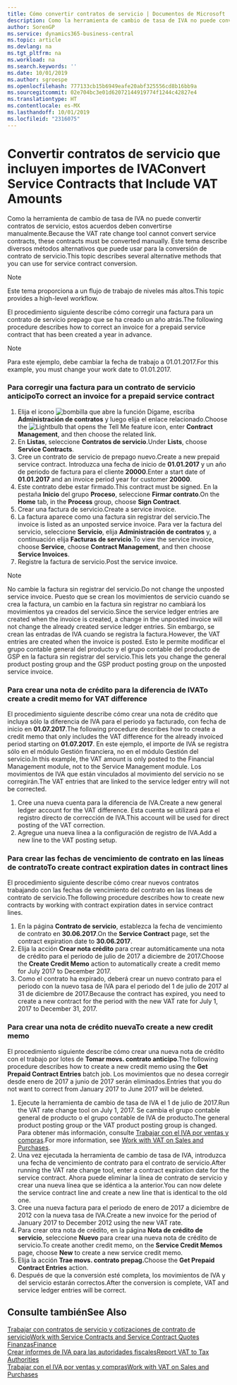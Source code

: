 ```yaml
---
title: Cómo convertir contratos de servicio | Documentos de Microsoft
description: Como la herramienta de cambio de tasa de IVA no puede convertir contratos de servicio, estos acuerdos deben convertirse manualmente. Este tema describe diversos métodos alternativos que puede usar para la conversión de contrato de servicio.
author: SorenGP
ms.service: dynamics365-business-central
ms.topic: article
ms.devlang: na
ms.tgt_pltfrm: na
ms.workload: na
ms.search.keywords: ''
ms.date: 10/01/2019
ms.author: sgroespe
ms.openlocfilehash: 777133cb15b6949eafe20abf325556cd8b16bb9a
ms.sourcegitcommit: 02e704bc3e01d62072144919774f1244c42827e4
ms.translationtype: HT
ms.contentlocale: es-MX
ms.lasthandoff: 10/01/2019
ms.locfileid: "2316075"
---
```

# <a name="convert-service-contracts-that-include-vat-amounts"></a><span data-ttu-id="af77f-104">Convertir contratos de servicio que incluyen importes de IVA</span><span class="sxs-lookup"><span data-stu-id="af77f-104">Convert Service Contracts that Include VAT Amounts</span></span>
<span data-ttu-id="af77f-105">Como la herramienta de cambio de tasa de IVA no puede convertir contratos de servicio, estos acuerdos deben convertirse manualmente.</span><span class="sxs-lookup"><span data-stu-id="af77f-105">Because the VAT rate change tool cannot convert service contracts, these contracts must be converted manually.</span></span> <span data-ttu-id="af77f-106">Este tema describe diversos métodos alternativos que puede usar para la conversión de contrato de servicio.</span><span class="sxs-lookup"><span data-stu-id="af77f-106">This topic describes several alternative methods that you can use for service contract conversion.</span></span>  

> [!NOTE]  
>  <span data-ttu-id="af77f-107">Este tema proporciona a un flujo de trabajo de niveles más altos.</span><span class="sxs-lookup"><span data-stu-id="af77f-107">This topic provides a high-level workflow.</span></span>  

 <span data-ttu-id="af77f-108">El procedimiento siguiente describe cómo corregir una factura para un contrato de servicio prepago que se ha creado un año atrás.</span><span class="sxs-lookup"><span data-stu-id="af77f-108">The following procedure describes how to correct an invoice for a prepaid service contract that has been created a year in advance.</span></span>  

> [!NOTE]  
>  <span data-ttu-id="af77f-109">Para este ejemplo, debe cambiar la fecha de trabajo a 01.01.2017.</span><span class="sxs-lookup"><span data-stu-id="af77f-109">For this example, you must change your work date to 01.01.2017.</span></span>  

### <a name="to-correct-an-invoice-for-a-prepaid-service-contract"></a><span data-ttu-id="af77f-110">Para corregir una factura para un contrato de servicio anticipo</span><span class="sxs-lookup"><span data-stu-id="af77f-110">To correct an invoice for a prepaid service contract</span></span>  
1. <span data-ttu-id="af77f-111">Elija el icono ![bombilla que abre la función Dígame](media/ui-search/search_small.png "Dígame que desea hacer"), escriba **Administración de contratos** y luego elija el enlace relacionado.</span><span class="sxs-lookup"><span data-stu-id="af77f-111">Choose the ![Lightbulb that opens the Tell Me feature](media/ui-search/search_small.png "Tell me what you want to do") icon, enter **Contract Management**, and then choose the related link.</span></span>  
2. <span data-ttu-id="af77f-112">En **Listas**, seleccione **Contratos de servicio**.</span><span class="sxs-lookup"><span data-stu-id="af77f-112">Under **Lists**, choose **Service Contracts**.</span></span>  
3. <span data-ttu-id="af77f-113">Cree un contrato de servicio de prepago nuevo.</span><span class="sxs-lookup"><span data-stu-id="af77f-113">Create a new prepaid service contract.</span></span> <span data-ttu-id="af77f-114">Introduzca una fecha de inicio de **01.01.2017** y un año de periodo de factura para el cliente **20000**.</span><span class="sxs-lookup"><span data-stu-id="af77f-114">Enter a start date of **01.01.2017** and an invoice period year for customer **20000**.</span></span>  
4. <span data-ttu-id="af77f-115">Este contrato debe estar firmado.</span><span class="sxs-lookup"><span data-stu-id="af77f-115">This contract must be signed.</span></span> <span data-ttu-id="af77f-116">En la pestaña **Inicio** del grupo **Proceso**, seleccione **Firmar contrato**.</span><span class="sxs-lookup"><span data-stu-id="af77f-116">On the **Home** tab, in the **Process** group, choose **Sign Contract**.</span></span>  
5. <span data-ttu-id="af77f-117">Crear una factura de servicio.</span><span class="sxs-lookup"><span data-stu-id="af77f-117">Create a service invoice.</span></span>
6. <span data-ttu-id="af77f-118">La factura aparece como una factura sin registrar del servicio.</span><span class="sxs-lookup"><span data-stu-id="af77f-118">The invoice is listed as an unposted service invoice.</span></span> <span data-ttu-id="af77f-119">Para ver la factura del servicio, seleccione **Servicio**, elija **Administración de contratos** y, a continuación elija **Facturas de servicio**.</span><span class="sxs-lookup"><span data-stu-id="af77f-119">To view the service invoice, choose **Service**, choose **Contract Management**, and then choose **Service Invoices**.</span></span>  
7. <span data-ttu-id="af77f-120">Registre la factura de servicio.</span><span class="sxs-lookup"><span data-stu-id="af77f-120">Post the service invoice.</span></span>  

> [!NOTE]  
>  <span data-ttu-id="af77f-121">No cambie la factura sin registrar del servicio.</span><span class="sxs-lookup"><span data-stu-id="af77f-121">Do not change the unposted service invoice.</span></span> <span data-ttu-id="af77f-122">Puesto que se crean los movimientos de servicio cuando se crea la factura, un cambio en la factura sin registrar no cambiará los movimientos ya creados del servicio.</span><span class="sxs-lookup"><span data-stu-id="af77f-122">Since the service ledger entries are created when the invoice is created, a change in the unposted invoice will not change the already created service ledger entries.</span></span> <span data-ttu-id="af77f-123">Sin embargo, se crean las entradas de IVA cuando se registra la factura.</span><span class="sxs-lookup"><span data-stu-id="af77f-123">However, the VAT entries are created when the invoice is posted.</span></span> <span data-ttu-id="af77f-124">Esto le permite modificar el grupo contable general del producto y el grupo contable del producto de GSP en la factura sin registrar del servicio.</span><span class="sxs-lookup"><span data-stu-id="af77f-124">This lets you change the general product posting group and the GSP product posting group on the unposted service invoice.</span></span>  

### <a name="to-create-a-credit-memo-for-vat-difference"></a><span data-ttu-id="af77f-125">Para crear una nota de crédito para la diferencia de IVA</span><span class="sxs-lookup"><span data-stu-id="af77f-125">To create a credit memo for VAT difference</span></span>  
<span data-ttu-id="af77f-126">El procedimiento siguiente describe cómo crear una nota de crédito que incluya sólo la diferencia de IVA para el periodo ya facturado, con fecha de inicio en **01.07.2017**.</span><span class="sxs-lookup"><span data-stu-id="af77f-126">The following procedure describes how to create a credit memo that only includes the VAT difference for the already invoiced period starting on **01.07.2017**.</span></span> <span data-ttu-id="af77f-127">En este ejemplo, el importe de IVA se registra sólo en el módulo Gestión financiera, no en el módulo Gestión del servicio.</span><span class="sxs-lookup"><span data-stu-id="af77f-127">In this example, the VAT amount is only posted to the Financial Management module, not to the Service Management module.</span></span> <span data-ttu-id="af77f-128">Los movimientos de IVA que están vinculados al movimiento del servicio no se corregirán.</span><span class="sxs-lookup"><span data-stu-id="af77f-128">The VAT entries that are linked to the service ledger entry will not be corrected.</span></span>  

1. <span data-ttu-id="af77f-129">Cree una nueva cuenta para la diferencia de IVA.</span><span class="sxs-lookup"><span data-stu-id="af77f-129">Create a new general ledger account for the VAT difference.</span></span> <span data-ttu-id="af77f-130">Esta cuenta se utilizará para el registro directo de corrección de IVA.</span><span class="sxs-lookup"><span data-stu-id="af77f-130">This account will be used for direct posting of the VAT correction.</span></span>  
2. <span data-ttu-id="af77f-131">Agregue una nueva línea a la configuración de registro de IVA.</span><span class="sxs-lookup"><span data-stu-id="af77f-131">Add a new line to the VAT posting setup.</span></span>  

### <a name="to-create-contract-expiration-dates-in-contract-lines"></a><span data-ttu-id="af77f-132">Para crear las fechas de vencimiento de contrato en las líneas de contrato</span><span class="sxs-lookup"><span data-stu-id="af77f-132">To create contract expiration dates in contract lines</span></span>  
<span data-ttu-id="af77f-133">El procedimiento siguiente describe cómo crear nuevos contratos trabajando con las fechas de vencimiento del contrato en las líneas de contrato de servicio.</span><span class="sxs-lookup"><span data-stu-id="af77f-133">The following procedure describes how to create new contracts by working with contract expiration dates in service contract lines.</span></span>  

1. <span data-ttu-id="af77f-134">En la página **Contrato de servicio**, establezca la fecha de vencimiento de contrato en **30.06.2017**.</span><span class="sxs-lookup"><span data-stu-id="af77f-134">On the **Service Contract** page, set the contract expiration date to **30.06.2017**.</span></span>  
2. <span data-ttu-id="af77f-135">Elija la acción **Crear nota crédito** para crear automáticamente una nota de crédito para el periodo de julio de 2017 a diciembre de 2017.</span><span class="sxs-lookup"><span data-stu-id="af77f-135">Choose the **Create Credit Memo** action to automatically create a credit memo for July 2017 to December 2017.</span></span>  
3. <span data-ttu-id="af77f-136">Como el contrato ha expirado, deberá crear un nuevo contrato para el periodo con la nuevo tasa de IVA para el periodo del 1 de julio de 2017 al 31 de diciembre de 2017.</span><span class="sxs-lookup"><span data-stu-id="af77f-136">Because the contract has expired, you need to create a new contract for the period with the new VAT rate for July 1, 2017 to December 31, 2017.</span></span>  

### <a name="to-create-a-new-credit-memo"></a><span data-ttu-id="af77f-137">Para crear una nota de crédito nueva</span><span class="sxs-lookup"><span data-stu-id="af77f-137">To create a new credit memo</span></span>  
<span data-ttu-id="af77f-138">El procedimiento siguiente describe cómo crear una nueva nota de crédito con el trabajo por lotes de **Tomar movs. contrato anticipo**.</span><span class="sxs-lookup"><span data-stu-id="af77f-138">The following procedure describes how to create a new credit memo using the **Get Prepaid Contract Entries** batch job.</span></span> <span data-ttu-id="af77f-139">Los movimientos que no desea corregir desde enero de 2017 a junio de 2017 serán eliminados.</span><span class="sxs-lookup"><span data-stu-id="af77f-139">Entries that you do not want to correct from January 2017 to June 2017 will be deleted.</span></span>  

1. <span data-ttu-id="af77f-140">Ejecute la herramienta de cambio de tasa de IVA el 1 de julio de 2017.</span><span class="sxs-lookup"><span data-stu-id="af77f-140">Run the VAT rate change tool on July 1, 2017.</span></span> <span data-ttu-id="af77f-141">Se cambia el grupo contable general de producto o el grupo contable de IVA de producto.</span><span class="sxs-lookup"><span data-stu-id="af77f-141">The general product posting group or the VAT product posting group is changed.</span></span> <span data-ttu-id="af77f-142">Para obtener más información, consulte [Trabajar con el IVA por ventas y compras](finance-work-with-vat.md).</span><span class="sxs-lookup"><span data-stu-id="af77f-142">For more information, see [Work with VAT on Sales and Purchases](finance-work-with-vat.md).</span></span>  
2. <span data-ttu-id="af77f-143">Una vez ejecutada la herramienta de cambio de tasa de IVA, introduzca una fecha de vencimiento de contrato para el contrato de servicio.</span><span class="sxs-lookup"><span data-stu-id="af77f-143">After running the VAT rate change tool, enter a contract expiration date for the service contract.</span></span> <span data-ttu-id="af77f-144">Ahora puede eliminar la línea de contrato de servicio y crear una nueva línea que se idéntica a la anterior.</span><span class="sxs-lookup"><span data-stu-id="af77f-144">You can now delete the service contract line and create a new line that is identical to the old one.</span></span>  
3. <span data-ttu-id="af77f-145">Cree una nueva factura para el periodo de enero de 2017 a diciembre de 2012 con la nueva tasa de IVA.</span><span class="sxs-lookup"><span data-stu-id="af77f-145">Create a new invoice for the period of January 2017 to December 2012 using the new VAT rate.</span></span>  
4. <span data-ttu-id="af77f-146">Para crear otra nota de crédito, en la página **Nota de crédito de servicio**, seleccione **Nuevo** para crear una nueva nota de crédito de servicio.</span><span class="sxs-lookup"><span data-stu-id="af77f-146">To create another credit memo, on the **Service Credit Memos** page, choose **New** to create a new service credit memo.</span></span>  
5. <span data-ttu-id="af77f-147">Elija la acción **Trae movs. contrato prepag.**</span><span class="sxs-lookup"><span data-stu-id="af77f-147">Choose the **Get Prepaid Contract Entries** action.</span></span>  
6. <span data-ttu-id="af77f-148">Después de que la conversión esté completa, los movimientos de IVA y del servicio estarán correctos.</span><span class="sxs-lookup"><span data-stu-id="af77f-148">After the conversion is complete, VAT and service ledger entries will be correct.</span></span>  

## <a name="see-also"></a><span data-ttu-id="af77f-149">Consulte también</span><span class="sxs-lookup"><span data-stu-id="af77f-149">See Also</span></span>  
[<span data-ttu-id="af77f-150">Trabajar con contratos de servicio y cotizaciones de contrato de servicio</span><span class="sxs-lookup"><span data-stu-id="af77f-150">Work with Service Contracts and Service Contract Quotes</span></span>](service-how-to-create-service-contracts-and-service-contract-quotes.md)  
[<span data-ttu-id="af77f-151">Finanzas</span><span class="sxs-lookup"><span data-stu-id="af77f-151">Finance</span></span>](finance.md)  
[<span data-ttu-id="af77f-152">Crear informes de IVA para las autoridades fiscales</span><span class="sxs-lookup"><span data-stu-id="af77f-152">Report VAT to Tax Authorities</span></span>](finance-how-report-vat.md)  
[<span data-ttu-id="af77f-153">Trabajar con el IVA por ventas y compras</span><span class="sxs-lookup"><span data-stu-id="af77f-153">Work with VAT on Sales and Purchases</span></span>](finance-work-with-vat.md)  
